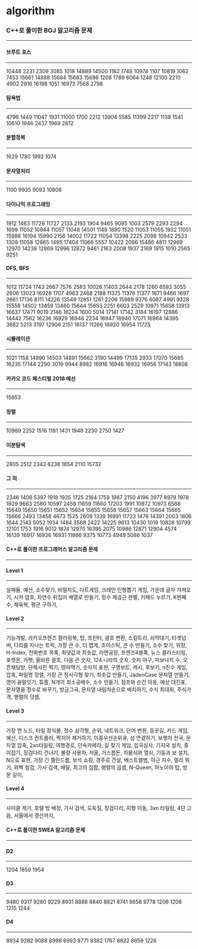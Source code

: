 # algorithm 
### C++로 풀이한 BOJ 알고리즘 문제
------------
#### 브루트 포스
------------
10448 2231 2309 3085 1018 14889 14500 1182 1748 10974 1107 10819 1062 7453 15661 14888 15684 15683 15686 1208 1789 6064 1248 12100 2210 4902 2916 16198 1051 16973 7568 2798 
#### 탐욕법
------------
4796 1449 11047 1931 11000 1700 2212 13904 5585 11399 2217 1138 1541 10610 1946 2437 1969 2812
#### 분할정복
------------
1629 1780 1992 1074
#### 문자열처리
------------
1100 9935 9093 10808 
#### 다이나믹 프로그래밍
------------
1912 1463 11726 11727 2133 2193 1904 9465 9095 1003 2579 2293 2294 1699 11052 10844 11057 11048 14501 1149 1890 1520 11053 11055 1932 11051 15988 16194 15990 2156 14002 11722 11054 13398 2225 2098 10942 2533 1309 11058 12865 1495 17404 11066 5557 10422 2096 15486 4811 12969 12970 14238 12869 12996 12872 9461 2163 2008 1937 2169 1915 1010 2565 9251 
#### DFS, BFS
------------
1012 11724 1743 2667 7576 2583 10026 11403 2644 2178 1260 6593 3055 2606 13023 16928 1707 4963 2468 2188 11375 11376 11377 1671 9466 1697 2661 17136 8111 14226 13549 12851 1261 2206 15989 9376 6087 4991 9328 15558 14502 13459 13460 15644 15653 2251 6603 2529 10971 15658 13913 16637 17471 9019 2146 16234 1600 5014 17141 17142 3184 16197 12886 14442 7562 16236 16929 16948 2234 16947 16940 17071 16964 14395 3682 5213 3197 12906 2151 16137 11266 16920 16954 11725 
#### 시뮬레이션
------------
1021 1158 14890 14503 14891 15662 3190 14499 17135 2933 17070 15685 16235 17144 2290 3019 9944 8982 16918 16946 16932 16956 17143 18808 
#### 카카오 코드 페스티벌 2018 예선
------------
15953
#### 정렬
------------
10989 2252 1516 1181 1431 1948 2230 2750 1427 
#### 이분탐색
------------
2805 2512 2343 6236 1654 2110 15732 
#### 그 외
------------
2346 1406 5397 1918 1935 1725 2164 1759 1987 2150 4196 3977 8979 1978 1929 9663 2580 10597 2458 11659 11660 17203 1991 10972 10973 6588 15649 15650 15651 15652 15654 15655 15656 15657 15663 15664 15665 15666 2493 13458 4673 1525 2609 1339 16991 11723 1476 14391 2003 1806 1644 2143 5052 1934 1484 3568 2422 14225 9613 10430 1019 10828 10799 12101 1753 1916 9012 1874 12970 16395 2075 10986 12871 12904 4574 16139 16917 16936 16931 11866 9375 10773 4949 5086 1037 
#### C++로 풀이한 프로그래머스 알고리즘 문제
------------
#### Level 1
------------
실패율, 예산, 소수찾기, 비밀지도, 다트게임, 크레인 인형뽑기 게임, 가운데 글자 가져오기, 시저 암호, 자연수 뒤집어 배열로 만들기, 정수  제곱근 판별, 키패드 누르기, K번째수, 체육복, 평균 구하기, 
#### Level 2
------------
기능개발, 카카오프렌즈 컬러링북, 탑, 프린터, 괄호 변환, 스킬트리, 쇠막대기, 타겟넘버, 다리를 지나는 트럭, 가장 큰 수, 더 맵게, 조이스틱, 큰 수 만들기, 소수 찾기, 위장, H-Index, 전화번호 목록, 최댓값과 최솟값, 라면공장, 프렌즈4블록, 뉴스 클러스터링, 포켓몬, 카펫, 올바른 괄호, 다음 큰 숫자, 124 나라의 숫자, 숫자 야구, 피보나치 수, 오픈채팅방, 단체사진 찍기, 땅따먹기, 숫자의 표현, 구명보트, 캐시, 후보키, n진수 게임, 압축, 파일명 정렬, 가장 큰 정사각형 찾기, 최솟값 만들기, JadenCase 문자열 만들기, 영어 끝말잇기, 튜플, N개의 최소공배수, 소수 만들기, 점프와 순간 이동, 예상 대진표, 문자열을 정수로 바꾸기, 방금그곡, 문자열 내림차순으로 배치하기, 수식 최대화, 주식가격, 행렬의 덧셈, 
#### Level 3
------------
가장 먼 노드, 타일 장식물, 정수 삼각형, 순위, 네트워크, 단어 변환, 등굣길, 카드 게임, 예산, 디스크 컨트롤러, 짝지어 제거하기, 이중우선순위큐, 섬 연결하기, 보행자 천국, 문자열 압축, 2xn타일링, 여행경로, 단속카메라, 길 찾기 게임, 입국심사, 기지국 설치, 종이접기, 징검다리 건너기, 불량 사용자, 저울, 거스름돈, 자물쇠와 열쇠, 기둥과 보 설치, N으로 표현, 가장 긴 팰린드롬, 보석  쇼핑, 경주로 건설, 베스트앨범, 야근 지수, 멀리 뛰기, 외벽 점검, 가사 검색, 배달, 최고의 집합, 행렬의 곱셈, N-Queen, 하노이의 탑, 방문 길이, 
#### Level 4
------------
사이클 제거, 호텔 방 배정, 가사 검색, 도둑질, 징검다리, 지형 이동, 3xn 타일링, 4단 고음, 서울에서 경산까지, 
#### C++로 풀이한 SWEA 알고리즘 문제
------------
#### D2
------------
1204 1859 1954 
#### D3
------------
9480 9317 9280 9229 8931 8888 8840 8821 8741 8658 9778 1206 1208 1215 1244 
#### D4
------------
8934 9282 9088 8998 8993 8771 8382 1767 8822 8659 1226 